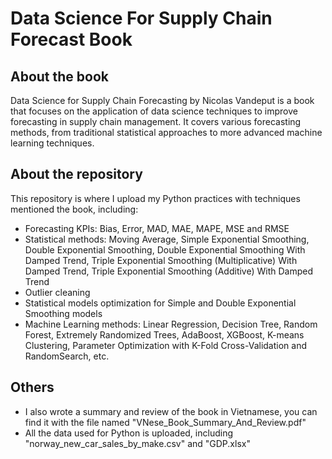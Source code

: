 # Data Science For Supply Chain Forecast Book

## About the book
Data Science for Supply Chain Forecasting by Nicolas Vandeput is a book that focuses on the application of data science techniques to improve forecasting in supply chain management. It covers various forecasting methods, from traditional statistical approaches to more advanced machine learning techniques. 

## About the repository
This repository is where I upload my Python practices with techniques mentioned the book, including:
- Forecasting KPIs: Bias, Error, MAD, MAE, MAPE, MSE and RMSE
- Statistical methods: Moving Average, Simple Exponential Smoothing, Double Exponential Smoothing, Double Exponential Smoothing With Damped Trend, Triple Exponential Smoothing (Multiplicative) With Damped Trend, Triple Exponential Smoothing (Additive) With Damped Trend
- Outlier cleaning
- Statistical models optimization for Simple and Double Exponential Smoothing models
- Machine Learning methods: Linear Regression, Decision Tree, Random Forest, Extremely Randomized Trees, AdaBoost, XGBoost, K-means Clustering, Parameter Optimization with K-Fold Cross-Validation and RandomSearch, etc.

## Others
- I also wrote a summary and review of the book in Vietnamese, you can find it with the file named "VNese_Book_Summary_And_Review.pdf"
- All the data used for Python is uploaded, including "norway_new_car_sales_by_make.csv" and "GDP.xlsx"
